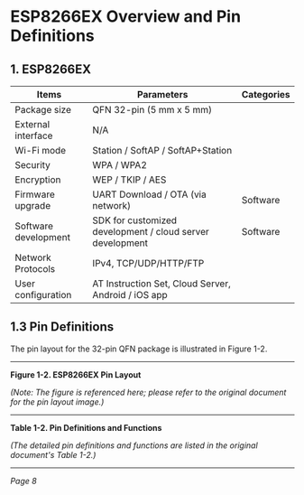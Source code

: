 # ESP8266EX Overview and Pin Definitions

## 1. ESP8266EX

| Items               | Parameters                          | Categories                          |
|---------------------|-----------------------------------|-----------------------------------|
| Package size        | QFN 32-pin (5 mm x 5 mm)          |                                   |
| External interface  | N/A                               |                                   |
| Wi-Fi mode          | Station / SoftAP / SoftAP+Station |                                   |
| Security            | WPA / WPA2                        |                                   |
| Encryption          | WEP / TKIP / AES                  |                                   |
| Firmware upgrade    | UART Download / OTA (via network) | Software                          |
| Software development| SDK for customized development / cloud server development | Software |
| Network Protocols   | IPv4, TCP/UDP/HTTP/FTP             |                                   |
| User configuration  | AT Instruction Set, Cloud Server, Android / iOS app |                                   |

## 1.3 Pin Definitions

The pin layout for the 32-pin QFN package is illustrated in Figure 1-2.

---

**Figure 1-2. ESP8266EX Pin Layout**

*(Note: The figure is referenced here; please refer to the original document for the pin layout image.)*

---

**Table 1-2. Pin Definitions and Functions**

*(The detailed pin definitions and functions are listed in the original document's Table 1-2.)*

---

*Page 8*